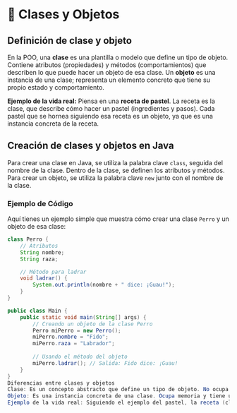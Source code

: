 # 🧩 Clases y Objetos

## Definición de clase y objeto
En la POO, una **clase** es una plantilla o modelo que define un tipo de objeto. Contiene atributos (propiedades) y métodos (comportamientos) que describen lo que puede hacer un objeto de esa clase. Un **objeto** es una instancia de una clase; representa un elemento concreto que tiene su propio estado y comportamiento.

**Ejemplo de la vida real:** Piensa en una **receta de pastel**. La receta es la clase, que describe cómo hacer un pastel (ingredientes y pasos). Cada pastel que se hornea siguiendo esa receta es un objeto, ya que es una instancia concreta de la receta.

## Creación de clases y objetos en Java
Para crear una clase en Java, se utiliza la palabra clave `class`, seguida del nombre de la clase. Dentro de la clase, se definen los atributos y métodos. Para crear un objeto, se utiliza la palabra clave `new` junto con el nombre de la clase.

### Ejemplo de Código
Aquí tienes un ejemplo simple que muestra cómo crear una clase `Perro` y un objeto de esa clase:

```java
class Perro {
    // Atributos
    String nombre;
    String raza;

    // Método para ladrar
    void ladrar() {
        System.out.println(nombre + " dice: ¡Guau!");
    }
}

public class Main {
    public static void main(String[] args) {
        // Creando un objeto de la clase Perro
        Perro miPerro = new Perro();
        miPerro.nombre = "Fido";
        miPerro.raza = "Labrador";
        
        // Usando el método del objeto
        miPerro.ladrar(); // Salida: Fido dice: ¡Guau!
    }
}
Diferencias entre clases y objetos
Clase: Es un concepto abstracto que define un tipo de objeto. No ocupa memoria hasta que se crea un objeto.
Objeto: Es una instancia concreta de una clase. Ocupa memoria y tiene un estado específico.
Ejemplo de la vida real: Siguiendo el ejemplo del pastel, la receta (clase) no es comestible ni ocupa espacio en la cocina, mientras que el pastel horneado (objeto) es un producto tangible que puedes comer y ocupa espacio.
